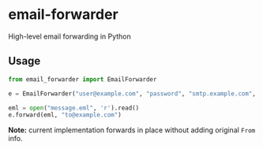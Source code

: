 # email-forwarder
High-level email forwarding in Python

## Usage
```python
from email_forwarder import EmailForwarder

e = EmailForwarder("user@example.com", "password", "smtp.example.com", 587)

eml = open("message.eml", 'r').read()
e.forward(eml, "to@example.com")
```

**Note:** current implementation forwards in place without adding original `From` info.
